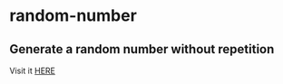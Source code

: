 # random-number

## Generate a random number without repetition

Visit it [HERE](https://mohammedabusamra.github.io/random-number/)
